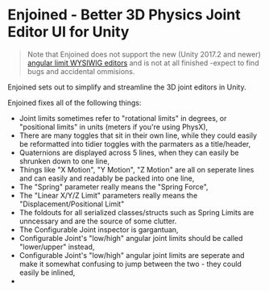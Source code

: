# Enjoined - Better 3D Physics Joint Editor UI for Unity

> Note that Enjoined does not support the new (Unity 2017.2 and newer) [angular limit WYSIWIG editors](https://docs.unity3d.com/2017.2/Documentation/ScriptReference/IMGUI.Controls.JointAngularLimitHandle.html) and is not at all finished -expect to find bugs and accidental ommisions.

Enjoined sets out to simplify and streamline the 3D joint editors in Unity.

Enjoined fixes all of the following things:
* Joint limits sometimes refer to "rotational limits" in degrees, or "positional limits" in units (meters if you're using PhysX),
* There are many toggles that sit in their own line, while they could easily be reformatted into tidier toggles with the parmaters as a title/header,
* Quaternions are displayed across 5 lines, when they can easily be shrunken down to one line,
* Things like "X Motion", "Y Motion", "Z Motion" are all on seperate lines and can easily and readably be packed into one line,
* The "Spring" parameter really means the "Spring Force",
* The "Linear X/Y/Z Limit" parameters really means the "Displacement/Positional Limit"
* The foldouts for all serialized classes/structs such as Spring Limits are unncessary and are the source of some clutter.
* The Configurable Joint inspector is gargantuan,
* Configurable Joint's "low/high" angular joint limits should be called "lower/upper" instead,
* Configurable Joint's "low/high" angular joint limits are seperate and make it somewhat confusing to jump between the two - they could easily be inlined,
* 